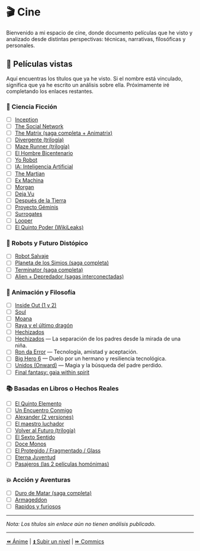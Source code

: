 # 🎬 Cine

Bienvenido a mi espacio de cine, donde documento películas que he visto y analizado desde distintas perspectivas: técnicas, narrativas, filosóficas y personales.

## 📌 Películas vistas

Aquí encuentras los títulos que ya he visto. Si el nombre está vinculado, significa que ya he escrito un análisis sobre ella. Próximamente iré completando los enlaces restantes.

### 🎥 Ciencia Ficción

- [ ] [Inception](./inception.md)
- [ ] [The Social Network](./the-social-network.md)
- [ ] [The Matrix (saga completa + Animatrix)](./matrix.md)
- [ ] [Divergente (trilogía)](./divergente.md)
- [ ] [Maze Runner (trilogía)](./maze-runner.md)
- [ ] [El Hombre Bicentenario](./bicentennial-man.md)
- [ ] [Yo Robot](./i-robot.md)
- [ ] [IA: Inteligencia Artificial](./ai.md)
- [ ] [The Martian](./the-martian.md)
- [ ] [Ex Machina](./ex-machina.md)
- [ ] [Morgan](./morgan.md)
- [ ] [Deja Vu](./dejavu.md)
- [ ] [Después de la Tierra](./after-earth.md)
- [ ] [Proyecto Géminis](./gemini-man.md)
- [ ] [Surrogates](./surrogates.md)
- [ ] [Looper](./looper.md)
- [ ] [El Quinto Poder (WikiLeaks)](./fifth-estate.md)

### 🤖 Robots y Futuro Distópico

- [ ] [Robot Salvaje](./robot-salvaje.md)
- [ ] [Planeta de los Simios (saga completa)](./planet-of-the-apes.md)
- [ ] [Terminator (saga completa)](./terminator.md)
- [ ] [Alien + Depredador (sagas interconectadas)](./alien-predator.md)

### 🧠 Animación y Filosofía

- [ ] [Inside Out (1 y 2)](./inside-out.md)
- [ ] [Soul](./soul.md)
- [ ] [Moana](./moana.md)
- [ ] [Raya y el último dragón](./raya.md)
- [ ] [Hechizados](./hechizados.md)
- [ ] [Hechizados](./hechizados.md) — La separación de los padres desde la mirada de una niña.
- [ ] [Ron da Error](./ron-da-error.md) — Tecnología, amistad y aceptación.
- [ ] [Big Hero 6](./big-hero-6.md) — Duelo por un hermano y resiliencia tecnológica.
- [ ] [Unidos (Onward)](./onward.md) — Magia y la búsqueda del padre perdido.
- [ ] [Final fantasy: gaia within spirit](./final-fantasy.md)

### 📚 Basadas en Libros o Hechos Reales

- [ ] [El Quinto Elemento](./fifth-element.md)
- [ ] [Un Encuentro Conmigo](./the-kid.md)
- [ ] [Alexander (2 versiones)](./alexander.md)
- [ ] [El maestro luchador](./el-maestro-luchador.md)
- [ ] [Volver al Futuro (trilogía)](./back-to-the-future.md)
- [ ] [El Sexto Sentido](./sixth-sense.md)
- [ ] [Doce Monos](./twelve-monkeys.md)
- [ ] [El Protegido / Fragmentado / Glass](./unbreakable-saga.md)
- [ ] [Eterna Juventud](./eternal-youth.md)
- [ ] [Pasajeros (las 2 películas homónimas)](./pasajeros.md)

### 💥 Acción y Aventuras

- [ ] [Duro de Matar (saga completa)](./die-hard.md)
- [ ] [Armageddon](./armageddon.md)
- [ ] [Rapidos y furiosos](./fast-and-fourious.md)

---

_Nota: Los títulos sin enlace aún no tienen análisis publicado._

---

[⏪ Ánime](../anime/README.md) | [⏫ Subir un nivel](../README.md) | [⏩ Commics](../comics/README.md)
